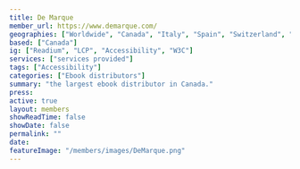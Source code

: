 ```yaml
---
title: De Marque
member_url: https://www.demarque.com/
geographies: ["Worldwide", "Canada", "Italy", "Spain", "Switzerland", "Belgium"]
based: ["Canada"]
ig: ["Readium", "LCP", "Accessibility", "W3C"] 
services: ["services provided"] 
tags: ["Accessibility"]
categories: ["Ebook distributors"]
summary: "the largest ebook distributor in Canada."
press:
active: true
layout: members
showReadTime: false
showDate: false
permalink: ""
date: 
featureImage: "/members/images/DeMarque.png"
---
```

